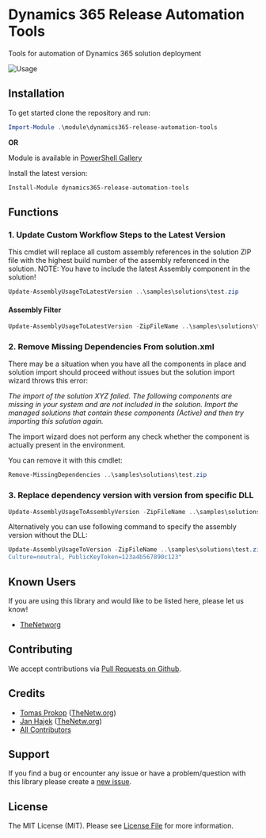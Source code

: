 # Dynamics 365 Release Automation Tools
Tools for automation of Dynamics 365 solution deployment

![Usage](https://media.giphy.com/media/dtBYOo7T6APTEHXOno/giphy.gif)



## Installation
To get started clone the repository and run:

```powershell
Import-Module .\module\dynamics365-release-automation-tools
```

**OR**

Module is available in [PowerShell Gallery](https://www.powershellgallery.com/packages/dynamics365-release-automation-tools)

Install the latest version:

```powershell
Install-Module dynamics365-release-automation-tools
```

## Functions

### 1. Update Custom Workflow Steps to the Latest Version

This cmdlet will replace all custom assembly references in the solution ZIP file with the highest build number of the assembly referenced in the solution. NOTE: You have to include the latest Assembly component in the solution! 

```powershell
Update-AssemblyUsageToLatestVersion ..\samples\solutions\test.zip
```

#### Assembly Filter
```powershell
Update-AssemblyUsageToLatestVersion -ZipFileName ..\samples\solutions\test.zip -AssemblyName TNTGTools
```

### 2. Remove Missing Dependencies From solution.xml

There may be a situation when you have all the components in place and solution import should proceed without issues but the solution import wizard throws this error:

*The import of the solution XYZ failed. The following components are missing in your system and are not included in the solution. Import the managed solutions that contain these components (Active) and then try importing this solution again.*

The import wizard does not perform any check whether the component is actually present in the environment.

You can remove it with this cmdlet:

```powershell
Remove-MissingDependencies ..\samples\solutions\test.zip
```

### 3. Replace dependency version with version from specific DLL
```powershell
Update-AssemblyUsageToAssemblyVersion -ZipFileName ..\samples\solutions\test.zip -AssemblyPath ..\samples\assemblies\assembly.dll
```
Alternatively you can use following command to specify the assembly version without the DLL:
```powershell
Update-AssemblyUsageToVersion -ZipFileName ..\samples\solutions\test.zip -AssemblyName Test -AssemblyVersion "1.0.0.0" -AssemblyFQN "TestAssembly.Test, version=1.0.0.0, 
Culture=neutral, PublicKeyToken=123a4b567890c123"
```

## Known Users
If you are using this library and would like to be listed here, please let us know!
- [TheNetworg](https://blog.thenetw.org)

## Contributing
We accept contributions via [Pull Requests on Github](https://github.com/TheNetworg/dynamics365-release-automation-tools).

## Credits
- [Tomas Prokop](https://github.com/TomProkop) ([TheNetw.org](https://thenetw.org))
- [Jan Hajek](https://github.com/hajekj) ([TheNetw.org](https://thenetw.org))
- [All Contributors](https://github.com/TheNetworg/dynamics365-release-automation-tools/contributors)

## Support
If you find a bug or encounter any issue or have a problem/question with this library please create a [new issue](https://github.com/TheNetworg/dynamics365-release-automation-tools/issues).

## License
The MIT License (MIT). Please see [License File](https://github.com/TheNetworg/dynamics365-release-automation-tools/blob/master/LICENSE) for more information.
